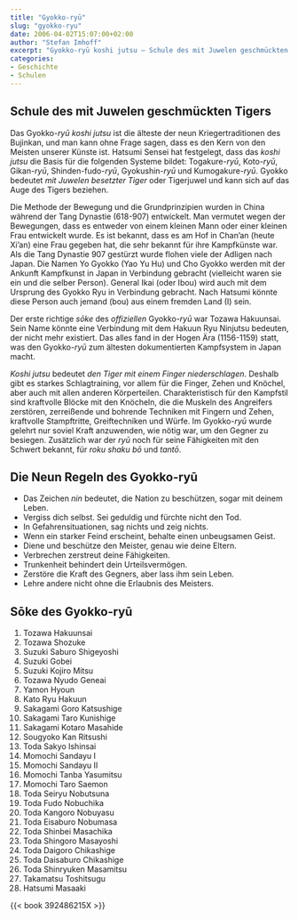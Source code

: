 ```yaml
---
title: "Gyokko-ryū"
slug: "gyokko-ryu"
date: 2006-04-02T15:07:00+02:00
author: "Stefan Imhoff"
excerpt: "Gyokko-ryū koshi jutsu – Schule des mit Juwelen geschmückten Tigers, der älteste Stil, vermutlich schon um 618 n. Chr. in China gegründet."
categories:
- Geschichte
- Schulen
---
```


## Schule des mit Juwelen geschmückten Tigers

Das Gyokko-*ryū* *koshi jutsu* ist die älteste der neun Kriegertraditionen des Bujinkan, und man kann ohne Frage sagen, dass es den Kern von den Meisten unserer Künste ist. Hatsumi Sensei hat festgelegt, dass das *koshi jutsu* die Basis für die folgenden Systeme bildet: Togakure-*ryū*, Koto-*ryū*, Gikan-*ryū*, Shinden-fudo-*ryū*, Gyokushin-*ryū* und Kumogakure-*ryū*. Gyokko bedeutet *mit Juwelen besetzter Tiger* oder Tigerjuwel und kann sich auf das Auge des Tigers beziehen.

Die Methode der Bewegung und die Grundprinzipien wurden in China während der Tang Dynastie (618-907) entwickelt. Man vermutet wegen der Bewegungen, dass es entweder von einem kleinen Mann oder einer kleinen Frau entwickelt wurde. Es ist bekannt, dass es am Hof in Chan’an (heute Xi’an) eine Frau gegeben hat, die sehr bekannt für ihre Kampfkünste war. Als die Tang Dynastie 907 gestürzt wurde flohen viele der Adligen nach Japan. Die Namen Yo Gyokko (Yao Yu Hu) und Cho Gyokko werden mit der Ankunft Kampfkunst in Japan in Verbindung gebracht (vielleicht waren sie ein und die selber Person). General Ikai (oder Ibou) wird auch mit dem Ursprung des Gyokko Ryu in Verbindung gebracht. Nach Hatsumi könnte diese Person auch jemand (bou) aus einem fremden Land (I) sein.

Der erste richtige *sōke* des *offiziellen* Gyokko-*ryū* war Tozawa Hakuunsai. Sein Name könnte eine Verbindung mit dem Hakuun Ryu Ninjutsu bedeuten, der nicht mehr existiert. Das alles fand in der Hogen Ära (1156-1159) statt, was den Gyokko-*ryū* zum ältesten dokumentierten Kampfsystem in Japan macht.

*Koshi jutsu* bedeutet *den Tiger mit einem Finger niederschlagen*. Deshalb gibt es starkes Schlagtraining, vor allem für die Finger, Zehen und Knöchel, aber auch mit allen anderen Körperteilen. Charakteristisch für den Kampfstil sind kraftvolle Blöcke mit den Knöcheln, die die Muskeln des Angreifers zerstören, zerreißende und bohrende Techniken mit Fingern und Zehen, kraftvolle Stampftritte, Greiftechniken und Würfe. Im Gyokko-*ryū* wurde gelehrt nur soviel Kraft anzuwenden, wie nötig war, um den Gegner zu besiegen. Zusätzlich war der *ryū* noch für seine Fähigkeiten mit den Schwert bekannt, für *roku shaku bō* und *tantō*.

## Die Neun Regeln des Gyokko-ryū

- Das Zeichen *nin* bedeutet, die Nation zu beschützen, sogar mit deinem Leben.
- Vergiss dich selbst. Sei geduldig und fürchte nicht den Tod.
- In Gefahrensituationen, sag nichts und zeig nichts.
- Wenn ein starker Feind erscheint, behalte einen unbeugsamen Geist.
- Diene und beschütze den Meister, genau wie deine Eltern.
- Verbrechen zerstreut deine Fähigkeiten.
- Trunkenheit behindert dein Urteilsvermögen.
- Zerstöre die Kraft des Gegners, aber lass ihm sein Leben.
- Lehre andere nicht ohne die Erlaubnis des Meisters.


## Sōke des Gyokko-ryū

1. Tozawa Hakuunsai
2. Tozawa Shozuke
3. Suzuki Saburo Shigeyoshi
4. Suzuki Gobei
5. Suzuki Kojiro Mitsu
6. Tozawa Nyudo Geneai
7. Yamon Hyoun
8. Kato Ryu Hakuun
9. Sakagami Goro Katsushige
10. Sakagami Taro Kunishige
11. Sakagami Kotaro Masahide
12. Sougyoko Kan Ritsushi
13. Toda Sakyo Ishinsai
14. Momochi Sandayu I
15. Momochi Sandayu II
16. Momochi Tanba Yasumitsu
17. Momochi Taro Saemon
18. Toda Seiryu Nobutsuna
19. Toda Fudo Nobuchika
20. Toda Kangoro Nobuyasu
21. Toda Eisaburo Nobumasa
22. Toda Shinbei Masachika
23. Toda Shingoro Masayoshi
24. Toda Daigoro Chikashige
25. Toda Daisaburo Chikashige
26. Toda Shinryuken Masamitsu
27. Takamatsu Toshitsugu
28. Hatsumi Masaaki

{{< book 392486215X >}}
